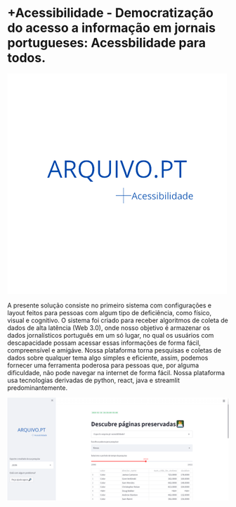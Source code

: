 

# +Acessibilidade - Democratização do acesso a informação em jornais portugueses: Acessbilidade para todos.

<img src="Galeria de fotos/arquivo.pt+.png" alt="logo"/>


A presente solução consiste no primeiro sistema com configurações e layout feitos para pessoas com algum tipo de deficiência,  como físico, visual e cognitivo. O sistema foi criado para receber algoritmos de  coleta de dados de alta latência (Web 3.0), onde nosso objetivo é armazenar os dados jornalísticos português em um só lugar, no qual os usuários com descapacidade  possam acessar essas informações de forma fácil, compreensível  e amigáve. Nossa plataforma torna pesquisas e coletas de dados sobre qualquer tema algo simples e eficiente, assim, podemos fornecer uma ferramenta poderosa para pessoas que, 
por alguma dificuldade, não pode navegar na internet de forma fácil. Nossa plataforma usa tecnologias derivadas de python, react, java e streamlit predominantemente.

<img src="Galeria de fotos/front.png" alt="front"/>
